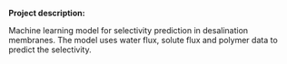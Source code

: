 **Project description:**

Machine learning model for selectivity prediction in desalination membranes. The model uses water flux, solute flux and polymer data to predict the selectivity.
